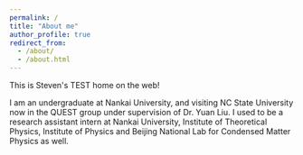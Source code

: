 ```yaml
---
permalink: /
title: "About me"
author_profile: true
redirect_from: 
  - /about/
  - /about.html
---
```

This is Steven's TEST home on the web! 

I am an undergraduate at Nankai University, and visiting NC State University now in the QUEST group under supervision of Dr. Yuan Liu. I used to be a research assistant intern at Nankai University, Institute of Theoretical Physics, Institute of Physics and Beijing National Lab for Condensed Matter Physics as well.
